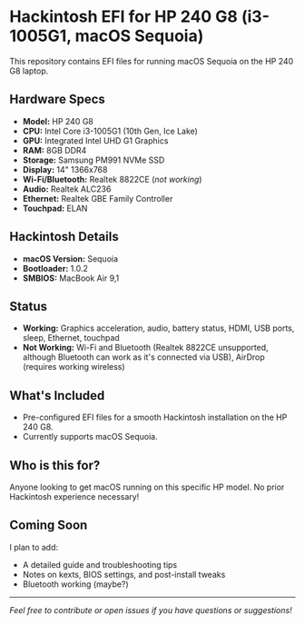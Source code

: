 # Hackintosh EFI for HP 240 G8 (i3-1005G1, macOS Sequoia)

This repository contains EFI files for running macOS Sequoia on the HP 240 G8 laptop.

## Hardware Specs

- **Model:** HP 240 G8
- **CPU:** Intel Core i3-1005G1 (10th Gen, Ice Lake)
- **GPU:** Integrated Intel UHD G1 Graphics
- **RAM:** 8GB DDR4
- **Storage:** Samsung PM991 NVMe SSD
- **Display:** 14" 1366x768
- **Wi-Fi/Bluetooth:** Realtek 8822CE (*not working*)
- **Audio:** Realtek ALC236
- **Ethernet:** Realtek GBE Family Controller
- **Touchpad:** ELAN

## Hackintosh Details

- **macOS Version:** Sequoia
- **Bootloader:** 1.0.2
- **SMBIOS:** MacBook Air 9,1

## Status

- **Working:** Graphics acceleration, audio, battery status, HDMI, USB ports, sleep, Ethernet, touchpad
- **Not Working:** Wi-Fi and Bluetooth (Realtek 8822CE unsupported, although Bluetooth can work as it's connected via USB), AirDrop (requires working wireless)

## What's Included

- Pre-configured EFI files for a smooth Hackintosh installation on the HP 240 G8.
- Currently supports macOS Sequoia.

## Who is this for?

Anyone looking to get macOS running on this specific HP model. No prior Hackintosh experience necessary!

## Coming Soon

I plan to add:
- A detailed guide and troubleshooting tips
- Notes on kexts, BIOS settings, and post-install tweaks
- Bluetooth working (maybe?)

---

*Feel free to contribute or open issues if you have questions or suggestions!*
